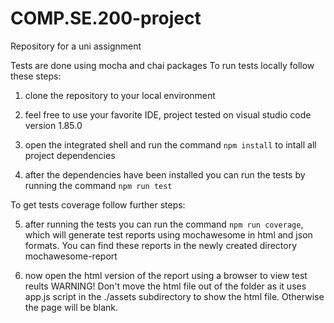 # COMP.SE.200-project

Repository for a uni assignment

Tests are done using mocha and chai packages
To run tests locally follow these steps:

1. clone the repository to your local environment

2. feel free to use your favorite IDE, project tested on visual studio code version 1.85.0

3. open the integrated shell and run the command `npm install` to intall all project dependencies

4. after the dependencies have been installed you can run the tests by running the command `npm run test`

To get tests coverage follow further steps:

5. after running the tests you can run the command `npm run coverage`, which will generate test reports using mochawesome in html and json formats.
   You can find these reports in the newly created directory mochawesome-report

6. now open the html version of the report using a browser to view test reults
   WARNING! Don't move the html file out of the folder as it uses app.js script in the ./assets subdirectory to show the html file. Otherwise the page will be blank.
